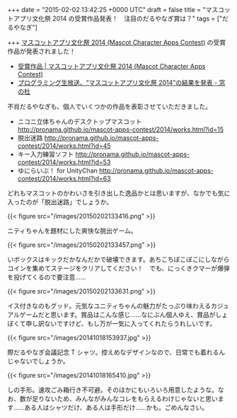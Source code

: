 
+++
date = "2015-02-02 13:42:25 +0000 UTC"
draft = false
title = "マスコットアプリ文化祭 2014 の受賞作品発表！　注目のだるやなぎ賞は？"
tags = ["だるやなぎ"]

+++
<a href="http://pronama.github.io/mascot-apps-contest/2014/">マスコットアプリ文化祭 2014 (Mascot Character Apps Contest)</a> の受賞作品が発表されました！

<ul>
<li><a href="http://pronama.github.io/mascot-apps-contest/2014/awards.html">受賞作品 | マスコットアプリ文化祭 2014 (Mascot Character Apps Contest)</a></li>
<li><a href="http://www.forest.impress.co.jp/docs/news/20150130_686268.html">プログラミング生放送、“マスコットアプリ文化祭 2014”の結果を発表 - 窓の杜</a></li>
</ul>不肖だるやなぎも、個人でいくつかの作品を表彰させていただきました。

<ul>
<li>ニコニ立体ちゃんのデスクトップマスコット <a href="http://pronama.github.io/mascot-apps-contest/2014/works.html?id=15">http://pronama.github.io/mascot-apps-contest/2014/works.html?id=15</a></li>
<li>脱出迷路 <a href="http://pronama.github.io/mascot-apps-contest/2014/works.html?id=45">http://pronama.github.io/mascot-apps-contest/2014/works.html?id=45</a></li>
<li>キー入力練習ソフト <a href="http://pronama.github.io/mascot-apps-contest/2014/works.html?id=53">http://pronama.github.io/mascot-apps-contest/2014/works.html?id=53</a></li>
<li>ゆにらいぶ！ for UnityChan <a href="http://pronama.github.io/mascot-apps-contest/2014/works.html?id=63">http://pronama.github.io/mascot-apps-contest/2014/works.html?id=63</a></li>
</ul>どれもマスコットのかわいさを引き出した逸品かとは思いますが、なかでも気に入ったのが「脱出迷路」でしょうか。

{{< figure src="/images/20150202133416.png"  >}}

ニティちゃんを題材にした爽快な脱出ゲーム。

{{< figure src="/images/20150202133457.png"  >}}

いボックスはキックだかなんだかで破壊できます。あちこちぼこぼこにしながらコインを集めてステージをクリアしてください！　でも、にっくきクマーが爆弾を投げてくるので要注意……

{{< figure src="/images/20150202133631.png"  >}}

イス付きなのもグッド。元気なユニティちゃんの魅力がたっぷり味わえるカジュアルゲームだと思います。賞品はこんな感じ……なにぶん個人ゆえ、賞品がしょぼくて申し訳ないですけど、もし万が一気に入ってくれたらうれしいです。

{{< figure src="/images/20141018153937.jpg"  >}}

際だるやなぎ会議記念 T シャツ。控えめなデザインなので、日常でも着れるんじゃないでしょうか。

{{< figure src="/images/20141018165410.jpg"  >}}

しの手形。速攻ごみ箱行き不可避。そのほかにもいろいろ用意したような。なお、数が足りないため、みんながみんなコレをもらえるわけじゃないと思います……ある人はシャツだけ、ある人は手形だけ……かも。ごめんなさい。


